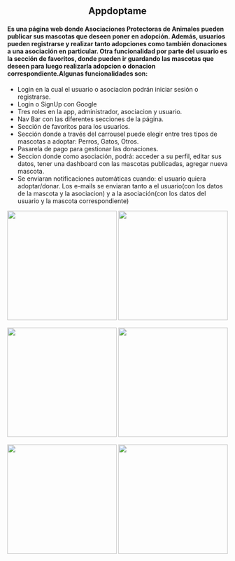 
&nbsp;

<h2 align="center">Appdoptame</h2>
<h4> Es una página web donde Asociaciones Protectoras de Animales pueden publicar sus mascotas que deseen poner en adopción. Además, usuarios pueden registrarse y realizar tanto adopciones como también donaciones a una asociación en particular. Otra funcionalidad por parte del usuario es la sección de favoritos, donde pueden ir guardando las mascotas que deseen para luego realizarla adopcion o donacion correspondiente.Algunas funcionalidades son:</h4>

<ul>
<li>Login en la cual el usuario o asociacion podrán iniciar sesión o registrarse.</li>
<li>Login o SignUp con Google</li>
<li>Tres roles en la app, administrador, asociacion y usuario.</li>
<li>Nav Bar con las diferentes secciones de la página. </li>
<li>Sección de favoritos para los usuarios. </li>
<li>Sección donde a través del carrousel puede elegir entre tres tipos de mascotas a adoptar: Perros, Gatos, Otros. </li>
<li> Pasarela de pago para gestionar las donaciones.</li>
<li>Seccion donde como asociación, podrá: acceder a su perfil, editar sus datos, tener una dashboard con las mascotas publicadas, agregar nueva mascota.</li>
<li>Se enviaran notificaciones automáticas cuando: el usuario quiera adoptar/donar. Los e-mails se enviaran tanto a el usuario(con los datos de la mascota y la asociacion) y a la asociación(con los datos del usuario y la mascota correspondiente)</li>
</ul>

<p align="center">
  <a><img width="250px" src=https://i.postimg.cc/nLycxGLK/Screenshot-2023-04-13-at-17-00-15-React-App.png/></a>
  <a><img width="250px" src=https://i.postimg.cc/Gp8h65bh/Screenshot-2023-04-13-at-17-00-29-React-App.png/></a>
</p>

<p align="center">
  <a><img width="250px" src=https://i.postimg.cc/L694mXmW/Screenshot-2023-04-13-at-17-14-12-React-App.png /></a>
  <a><img width="250px" src=https://i.postimg.cc/vTdBrtF8/Screenshot-2023-04-13-at-17-01-37-React-App.png /></a>
</p>

<p align="center">
  <a><img width="250px"  src=https://i.postimg.cc/hPsjmmCg/Screenshot-2023-04-13-at-17-02-17-React-App.png/></a>
  <a><img width="250px" src=https://i.postimg.cc/W3drWnHM/Screenshot-2023-04-13-at-17-10-16-React-App.png /></a>
</p>

&nbsp;
